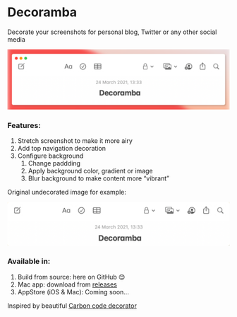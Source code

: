 # Decoramba

Decorate your screenshots for personal blog, Twitter or any other social media

![Top logo](Resources/logo.png)

### Features:
1. Stretch screenshot to make it more airy
2. Add top navigation decoration
3. Configure background
    1. Change paddding
    2. Apply background color, gradient or image
    3. Blur background to make content more “vibrant”

Original undecorated image for example:

![Undecorated logo](Resources/logo_original.png)

### Available in:
1. Build from source: here on GitHub 😊
2. Mac app: download from [releases](https://github.com/Nekitosss/decoramba/releases/latest)
3. AppStore (iOS & Mac): Coming soon...

Inspired by beautiful [Carbon code decorator](https://github.com/carbon-app/carbon)
